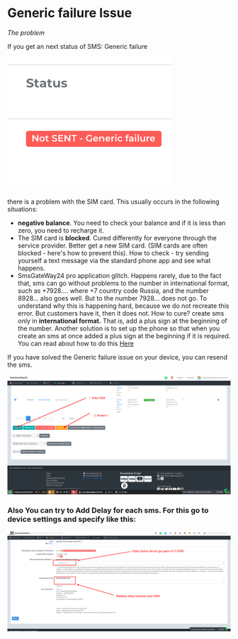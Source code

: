# Generic failure Issue

*The problem*

If you get an next status of SMS:
Generic failure

![SmsGatrWay24 Logo](../imgs/generic_failure.png)

there is a problem with the SIM card. This usually occurs in the following situations:

- **negative balance**. You need to check your balance and if it is less than zero, you need to recharge it.
- The SIM card is **blocked**. Cured differently for everyone through the service provider. Better get a new SIM card. (SIM cards are often blocked - here's how to prevent this). How to check - try sending yourself a text message via the standard phone app and see what happens.
- SmsGateWay24 pro application glitch. Happens rarely, due to the fact that, sms can go without problems to the number in international format, such as +7928.... where +7 country code Russia, and the number 8928... also goes well. But to the number 7928... does not go. To understand why this is happening hard, because we do not recreate this error. But customers have it, then it does not. How to cure? create sms only in **international format.** That is, add a plus sign at the beginning of the number. Another solution is to set up the phone so that when you create an sms at once added a plus sign at the beginning if it is required. You can read about how to do this [Here](../docs/prefix.md)

If you have solved the Generic failure issue on your device, you can resend the sms.


![SmsGatrWay24 Logo](../imgs/Sms-List-SmsGateWay24.png)


### Also You can try to Add Delay for each sms. For this go to device settings and specify like this:

![SmsGatrWay24 Logo](../imgs/device_delay.png)

